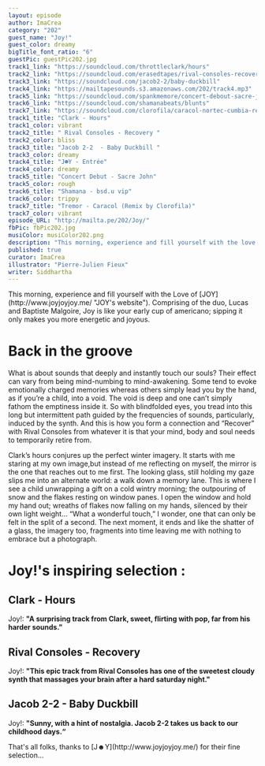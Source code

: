 ```yaml
---
layout: episode
author: ImaCrea
category: "202"
guest_name: "Joy!"
guest_color: dreamy
bigTitle_font_ratio: "6"
guestPic: guestPic202.jpg
track1_link: "https://soundcloud.com/throttleclark/hours"
track2_link: "https://soundcloud.com/erasedtapes/rival-consoles-recovery"
track3_link: "https://soundcloud.com/jacob2-2/baby-duckbill"
track4_link: "https://mailtapesounds.s3.amazonaws.com/202/track4.mp3"
track5_link: "https://soundcloud.com/spankmemore/concert-debout-sacre-john"
track6_link: "https://soundcloud.com/shamanabeats/blunts"
track7_link: "https://soundcloud.com/clorofila/caracol-nortec-cumbia-remix-by"
track1_title: "Clark - Hours"
track1_color: vibrant
track2_title: " Rival Consoles - Recovery "
track2_color: bliss
track3_title: "Jacob 2-2  - Baby Duckbill "
track3_color: dreamy
track4_title: "J☻Y - Entrée"
track4_color: dreamy
track5_title: "Concert Debut - Sacre John"
track5_color: rough
track6_title: "Shamana - bsd.u vip"
track6_color: trippy
track7_title: "Tremor - Caracol (Remix by Clorofila)"
track7_color: vibrant
episode_URL: "http://mailta.pe/202/Joy/"
fbPic: fbPic202.jpg
musiColor: musiColor202.png
description: "This morning, experience and fill yourself with the love of Joy. Like your early cup of americano; sipping it only makes you more energetic and joyous."
published: true
curator: ImaCrea
illustrator: "Pierre-Julien Fieux"
writer: Siddhartha
---
```







<p id="introduction">This morning, experience and fill yourself with the Love of [JOY](http://www.joyjoyjoy.me/ "JOY's website"). Comprising of the duo, Lucas and Baptiste Malgoire, Joy is like your early cup of americano; sipping it only makes you more energetic and joyous. 
</p>

# Back in the groove

What is about sounds that deeply and instantly touch our souls? Their effect can vary from being mind-numbing to mind-awakening. Some tend to evoke emotionally charged memories whereas others simply lead you by the hand, as if you’re a child, into a void. The void is deep and one can’t simply fathom the emptiness inside it. So with blindfolded eyes, you tread into this long but intermittent path guided by the frequencies of sounds, particularly, induced by the synth.  And this is how you form a connection and “Recover” with Rival Consoles from whatever it is that your mind, body and soul needs to temporarily retire from. 

Clark’s hours conjures up the perfect winter imagery. It starts with me staring at my own image,but instead of me reflecting on myself, the mirror is the one that reaches out to me first. The looking glass, still holding my gaze slips me into an alternate world: a walk down a memory lane. This is where I see a child unwrapping a gift on a cold wintry morning; the outpouring of snow and the flakes resting on window panes. I open the window and hold my hand out; wreaths of flakes now falling on my hands, silenced by their own light weight... “What a wonderful touch,” I wonder, one that can only be felt in the split of a second. The next moment, it ends and like the shatter of a glass, the imagery too, fragments into time leaving me with nothing to embrace but a photograph. 


# Joy!'s inspiring selection :
 
## Clark - Hours
Joy!: **"**A surprising track from Clark, sweet, flirting with pop, far from his harder sounds.**"**

## Rival Consoles - Recovery
Joy!: **"**This epic track from Rival Consoles has one of the sweetest cloudy synth that massages your brain after a hard saturday night.**"**

## Jacob 2-2 - Baby Duckbill
Joy!: **"**Sunny, with a hint of nostalgia. Jacob 2-2 takes us back to our childhood days.**“**
 
<p id="outroduction">
That's all folks, thanks to [J☻Y](http://www.joyjoyjoy.me/) for their fine selection...</p>
